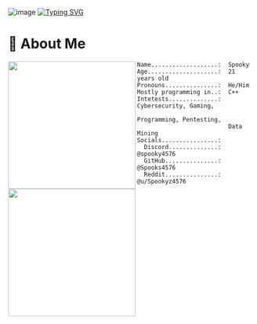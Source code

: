 ![image](https://github.com/Spooks4576/Spooks4576/assets/62370103/de18f164-68d4-44df-89de-f226b757711f)
[![Typing SVG](https://readme-typing-svg.demolab.com?font=Autour+One&size=25&pause=1000&color=8900F7&center=true&vCenter=true&random=false&width=435&lines=Welcome+to+a+Spooky+Github)](https://git.io/typing-svg)
# 👻 About Me


<div>
    <img align="left" height="260vh" src="https://cdn.discordapp.com/attachments/1160033538175926292/1161613098403254314/the-office-the.gif">
    <img align="left" height="260vh" src="https://upload.wikimedia.org/wikipedia/commons/3/3d/1_120_transparent.png">
</div>

```
Name...................:  Spooky
Age....................:  21 years old
Pronouns...............:  He/Him
Mostly programming in..:  C++
Intetests..............:  Cybersecurity, Gaming,
                          Programming, Pentesting,
                          Data Mining
Socials................:
  Discord..............: @spooky4576
  GitHub...............: @Spooks4576
  Reddit...............: @u/Spookyz4576
```
